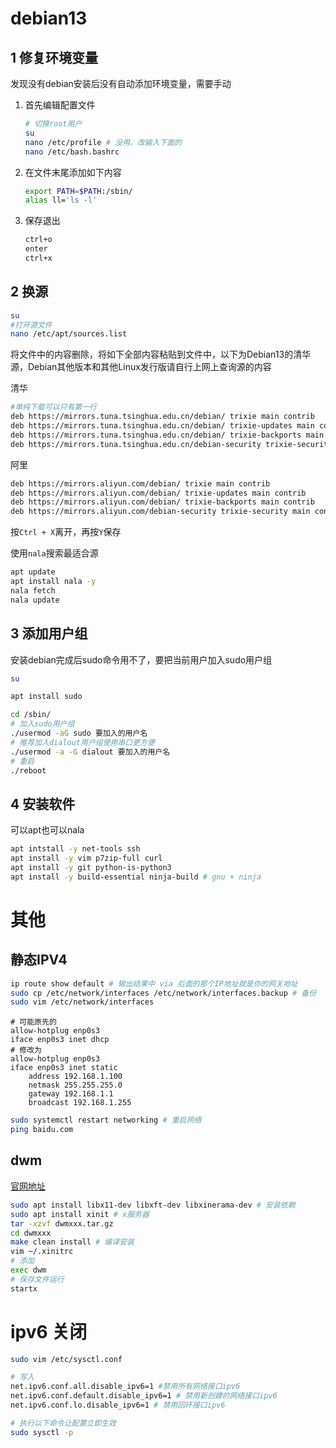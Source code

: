 # debian13

## 1 修复环境变量

发现没有debian安装后没有自动添加环境变量，需要手动
1. 首先编辑配置文件

    ```bash
    # 切换root用户
    su
    nano /etc/profile # 没用，改输入下面的
    nano /etc/bash.bashrc
    ```

2. 在文件末尾添加如下内容

    ```bash
    export PATH=$PATH:/sbin/
    alias ll='ls -l'
    ```

3. 保存退出

    ```bash
    ctrl+o
    enter
    ctrl+x
    ```

## 2 换源

```bash
su
#打开源文件
nano /etc/apt/sources.list
```

将文件中的内容删除，将如下全部内容粘贴到文件中，以下为Debian13的清华源，Debian其他版本和其他Linux发行版请自行上网上查询源的内容

清华

```bash
#单纯下载可以只有第一行
deb https://mirrors.tuna.tsinghua.edu.cn/debian/ trixie main contrib
deb https://mirrors.tuna.tsinghua.edu.cn/debian/ trixie-updates main contrib
deb https://mirrors.tuna.tsinghua.edu.cn/debian/ trixie-backports main contrib
deb https://mirrors.tuna.tsinghua.edu.cn/debian-security trixie-security main contrib
```

阿里

```bash
deb https://mirrors.aliyun.com/debian/ trixie main contrib
deb https://mirrors.aliyun.com/debian/ trixie-updates main contrib
deb https://mirrors.aliyun.com/debian/ trixie-backports main contrib
deb https://mirrors.aliyun.com/debian-security trixie-security main contrib
```

按`Ctrl + X`离开，再按`Y`保存

使用`nala`搜索最适合源

```bash
apt update
apt install nala -y
nala fetch
nala update
```

## 3 添加用户组

安装debian完成后sudo命令用不了，要把当前用户加入sudo用户组

```bash
su

apt install sudo

cd /sbin/
# 加入sudo用户组
./usermod -aG sudo 要加入的用户名
# 推荐加入dialout用户组使用串口更方便
./usermod -a -G dialout 要加入的用户名
# 重启
./reboot
```

## 4 安装软件

可以apt也可以nala

```bash
apt intstall -y net-tools ssh
apt install -y vim p7zip-full curl
apt install -y git python-is-python3
apt install -y build-essential ninja-build # gnu + ninja
```

# 其他

## 静态IPV4

```bash
ip route show default # 输出结果中 via 后面的那个IP地址就是你的网关地址
sudo cp /etc/network/interfaces /etc/network/interfaces.backup # 备份
sudo vim /etc/network/interfaces
```

```interfaces
# 可能原先的
allow-hotplug enp0s3
iface enp0s3 inet dhcp
# 修改为
allow-hotplug enp0s3
iface enp0s3 inet static
    address 192.168.1.100
    netmask 255.255.255.0
    gateway 192.168.1.1
    broadcast 192.168.1.255
```

```bash
sudo systemctl restart networking # 重启网络
ping baidu.com
```

## dwm

[官网地址](https://dwm.suckless.org/)

```bash
sudo apt install libx11-dev libxft-dev libxinerama-dev # 安装依赖
sudo apt install xinit # x服务器
tar -xzvf dwmxxx.tar.gz
cd dwmxxx
make clean install # 编译安装
vim ~/.xinitrc
# 添加
exec dwm
# 保存文件运行
startx
```

# ipv6 关闭

```bash
sudo vim /etc/sysctl.conf

# 写入
net.ipv6.conf.all.disable_ipv6=1 #禁用所有网络接口ipv6
net.ipv6.conf.default.disable_ipv6=1 # 禁用新创建的网络接口ipv6
net.ipv6.conf.lo.disable_ipv6=1 # 禁用回环接口ipv6

# 执行以下命令让配置立即生效
sudo sysctl -p
```
